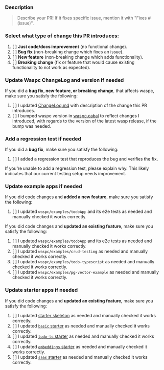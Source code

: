 ### Description

> Describe your PR! If it fixes specific issue, mention it with "Fixes # (issue)".

### Select what type of change this PR introduces:

1. [ ] **Just code/docs improvement** (no functional change).
2. [ ] **Bug fix** (non-breaking change which fixes an issue).
3. [ ] **New feature** (non-breaking change which adds functionality).
4. [ ] **Breaking change** (fix or feature that would cause existing functionality to not work as expected).

### Update Waspc ChangeLog and version if needed

If you did a **bug fix, new feature, or breaking change**, that affects waspc, make sure you satisfy the following:

1. [ ] I updated [ChangeLog.md](https://github.com/wasp-lang/wasp/blob/main/waspc/ChangeLog.md) with description of the change this PR introduces.
2. [ ] I bumped waspc version in [waspc.cabal](https://github.com/wasp-lang/wasp/blob/main/waspc/waspc.cabal) to reflect changes I introduced, with regards to the version of the latest wasp release, if the bump was needed.

### Add a regression test if needed

If you did a **bug fix**, make sure you satisfy the following:

1. [ ]  I added a regression test that reproduces the bug and verifies the fix.

If you're unable to add a regression test, please explain why. 
This likely indicates that our current testing setup needs improvement.

### Update example apps if needed

If you did code changes and **added a new feature**, make sure you satisfy the following:

1. [ ] I updated `waspc/examples/todoApp` and its e2e tests as needed and manually checked it works correctly.

If you did code changes and **updated an existing feature**, make sure you satisfy the following:

1. [ ] I updated `waspc/examples/todoApp` and its e2e tests as needed and manually checked it works correctly.
2. [ ] I updated `waspc/examples/crud-testing` as needed and manually checked it works correctly.
3. [ ] I updated `waspc/examples/todo-typescript` as needed and manually checked it works correctly.
4. [ ] I updated `waspc/examples/pg-vector-example` as needed and manually checked it works correctly.

### Update starter apps if needed

If you did code changes and **updated an existing feature**, make sure you satisfy the following:

1. [ ] I updated [starter skeleton](https://github.com/wasp-lang/wasp/tree/main/waspc/data/Cli/templates/skeleton) as needed and manually checked it works correctly.
2. [ ] I updated [`basic` starter](https://github.com/wasp-lang/wasp/tree/main/waspc/data/Cli/templates/basic) as needed and manually checked it works correctly.
3. [ ] I updated [`todo-ts` starter](https://github.com/wasp-lang/starters/tree/dev/todo-ts) as needed and manually checked it works correctly.
4. [ ] I updated [`embeddings` starter](https://github.com/wasp-lang/starters/tree/dev/embeddings) as needed and manually checked it works correctly.
5. [ ] I updated [`saas` starter](https://github.com/wasp-lang/open-saas/tree/main/template) as needed and manually checked it works correctly.
